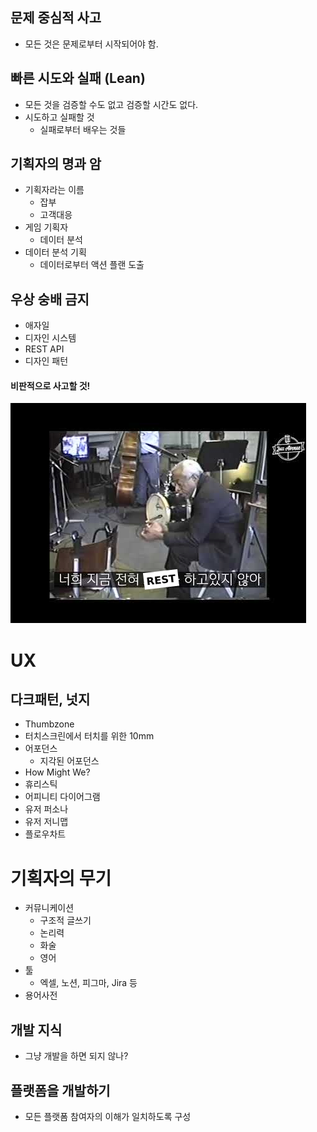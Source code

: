 ## 문제 중심적 사고

- 모든 것은 문제로부터 시작되어야 함.
	
## 빠른 시도와 실패 (Lean)

- 모든 것을 검증할 수도 없고 검증할 시간도 없다.
- 시도하고 실패할 것
	- 실패로부터 배우는 것들

## 기획자의 명과 암

- 기획자라는 이름
	- 잡부
	- 고객대응
- 게임 기획자
	- 데이터 분석
- 데이터 분석 기획
	- 데이터로부터 액션 플랜 도출

## 우상 숭배 금지

- 애자일
- 디자인 시스템
- REST API
- 디자인 패턴

#### 비판적으로 사고할 것!

![](attachments/rest.png)


# UX

## 다크패턴, 넛지

- Thumbzone
- 터치스크린에서 터치를 위한 10mm
- 어포던스
	- 지각된 어포던스
- How Might We?
- 휴리스틱
- 어피니티 다이어그램
- 유저 퍼소나
- 유저 저니맵
- 플로우차트

# 기획자의 무기

- 커뮤니케이션
	- 구조적 글쓰기
	- 논리력
	- 화술
	- 영어
- 툴
	- 엑셀, 노션, 피그마, Jira 등
- 용어사전

## 개발 지식

- 그냥 개발을 하면 되지 않나?

## 플랫폼을 개발하기

- 모든 플랫폼 참여자의 이해가 일치하도록 구성


